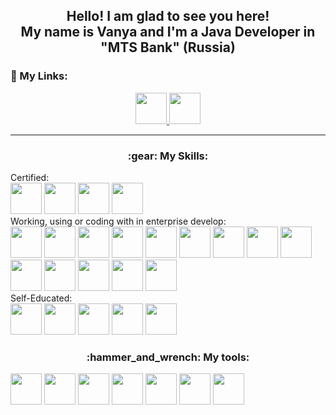 
<div align="center">
  <h2> Hello! I am glad to see you here!<br>My name is Vanya and I'm a Java Developer in "MTS Bank" (Russia)</h2>
</div>
<h3>🔗 My Links:</h3>
<div align="center">
  <a href="https://linkedin.com/in/vanyanosov/"><img src="https://cdn.jsdelivr.net/gh/devicons/devicon@latest/icons/linkedin/linkedin-original.svg"  height="50"/> </a>
  <a href="https://vk.com/nosikow" ><img src="https://github.com/user-attachments/assets/d9ee01bd-b507-4651-afd1-4b0361dea919"  height="50"/> </a>
</div>
<hr>
<div>
  <h3 align="center">:gear: My Skills:</h3>
  <span>Certified: </span>
  <br>
    <img src="https://cdn.jsdelivr.net/gh/devicons/devicon@latest/icons/java/java-original-wordmark.svg" height="50"/>
    <img src="https://cdn.jsdelivr.net/gh/devicons/devicon@latest/icons/spring/spring-original-wordmark.svg" height="50"/>
    <img src="https://cdn.jsdelivr.net/gh/devicons/devicon@latest/icons/kotlin/kotlin-original.svg" height="50"/>
    <img src="https://cdn.jsdelivr.net/gh/devicons/devicon@latest/icons/python/python-original-wordmark.svg" height="50"/>
  <br>
  <span>Working, using or coding with in enterprise develop:</span>
  <br>
      <img src="https://cdn.jsdelivr.net/gh/devicons/devicon@latest/icons/confluence/confluence-original-wordmark.svg" height="50"/>
      <img src="https://cdn.jsdelivr.net/gh/devicons/devicon@latest/icons/jira/jira-original-wordmark.svg" height="50"/>
      <img src="https://cdn.jsdelivr.net/gh/devicons/devicon@latest/icons/css3/css3-original-wordmark.svg" height="50"/>
      <img src="https://cdn.jsdelivr.net/gh/devicons/devicon@latest/icons/html5/html5-original-wordmark.svg" height="50"/>
      <img src="https://cdn.jsdelivr.net/gh/devicons/devicon@latest/icons/docker/docker-original-wordmark.svg" height="50"/>
      <img src="https://cdn.jsdelivr.net/gh/devicons/devicon@latest/icons/apachekafka/apachekafka-original-wordmark.svg" height="50"/>
      <img src="https://cdn.jsdelivr.net/gh/devicons/devicon@latest/icons/elasticsearch/elasticsearch-original.svg" height="50"/>
      <img src="https://cdn.jsdelivr.net/gh/devicons/devicon@latest/icons/git/git-original-wordmark.svg" height="50"/>
      <img src="https://cdn.jsdelivr.net/gh/devicons/devicon@latest/icons/junit/junit-plain-wordmark.svg" height="50"/>
      <img src="https://cdn.jsdelivr.net/gh/devicons/devicon@latest/icons/kibana/kibana-original.svg" height="50"/>
      <img src="https://cdn.jsdelivr.net/gh/devicons/devicon@latest/icons/kubernetes/kubernetes-original-wordmark.svg" height="50"/>  
      <img src="https://cdn.jsdelivr.net/gh/devicons/devicon@latest/icons/liquibase/liquibase-original-wordmark.svg" height="50"/>  
      <img src="https://cdn.jsdelivr.net/gh/devicons/devicon@latest/icons/maven/maven-original.svg" height="50"/>
      <img src="https://cdn.jsdelivr.net/gh/devicons/devicon@latest/icons/postgresql/postgresql-original-wordmark.svg" height="50"/>    
  <br>
  <span>Self-Educated: </span>
  <br>
    <img src="https://cdn.jsdelivr.net/gh/devicons/devicon@latest/icons/javascript/javascript-original.svg" height="50"/>
    <img src="https://cdn.jsdelivr.net/gh/devicons/devicon@latest/icons/cplusplus/cplusplus-original.svg" height="50"/>
    <img src="https://cdn.jsdelivr.net/gh/devicons/devicon@latest/icons/csharp/csharp-original.svg" height="50"/>
    <img src="https://cdn.jsdelivr.net/gh/devicons/devicon@latest/icons/bootstrap/bootstrap-original-wordmark.svg" height="50"/>
    <img src="https://cdn.jsdelivr.net/gh/devicons/devicon@latest/icons/go/go-original-wordmark.svg" height="50"/>
  <h3 align="center">:hammer_and_wrench: My tools:</h3>
    <img src="https://cdn.jsdelivr.net/gh/devicons/devicon@latest/icons/intellij/intellij-original.svg" height="50"/>
    <img src="https://cdn.jsdelivr.net/gh/devicons/devicon@latest/icons/stackoverflow/stackoverflow-original-wordmark.svg" height="50"/>
    <img src="https://cdn.jsdelivr.net/gh/devicons/devicon@latest/icons/vscode/vscode-original-wordmark.svg" height="50"/>
    <img src="https://cdn.jsdelivr.net/gh/devicons/devicon@latest/icons/neovim/neovim-original-wordmark.svg" height="50"/>
    <img src="https://cdn.jsdelivr.net/gh/devicons/devicon@latest/icons/postman/postman-original.svg" height="50"/>
    <img src="https://cdn.jsdelivr.net/gh/devicons/devicon@latest/icons/figma/figma-original.svg" height="50"/>
    <img src="https://cdn.jsdelivr.net/gh/devicons/devicon@latest/icons/notion/notion-original.svg" height="50"/>  
</div>

